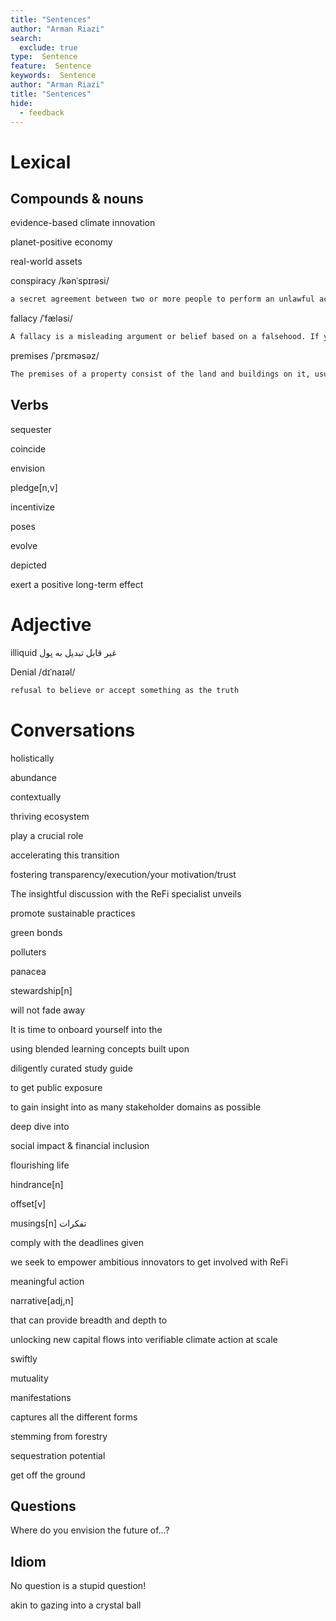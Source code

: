 ```yaml
---
title: "Sentences"
author: "Arman Riazi"
search:
  exclude: true
type:  Sentence
feature:  Sentence
keywords:  Sentence
author: "Arman Riazi"
title: "Sentences"
hide:
  - feedback
---
```


# Lexical 

## Compounds & nouns 

evidence-based climate innovation

planet-positive economy

real-world assets

conspiracy /kənˈspɪrəsi/
```markdown
a secret agreement between two or more people to perform an unlawful act.
```

fallacy /ˈfæləsi/
```markdown
A fallacy is a misleading argument or belief based on a falsehood. If you oppose state testing in schools, you think it is a fallacy that educational quality can be measured by standardized tests.
```

premises /ˈprɛməsəz/
```markdown
The premises of a property consist of the land and buildings on it, usually of a business or organization.
```

## Verbs

sequester

coincide

envision

pledge[n,v]

incentivize

poses

evolve

depicted

exert a positive long-term effect

# Adjective

illiquid
غیر قابل تبدیل به پول

Denial /dɪˈnaɪəl/
```markdown
refusal to believe or accept something as the truth
```

# Conversations

holistically

abundance

contextually

thriving ecosystem

play a crucial role

accelerating this transition

fostering transparency/execution/your motivation/trust

The insightful discussion with the ReFi specialist unveils

promote sustainable practices

green bonds

polluters

panacea

stewardship[n]

will not fade away

It is time to onboard yourself into the

using blended learning concepts built upon

diligently curated study guide

to get public exposure

to gain insight into as many stakeholder domains as possible

deep dive into

social impact & financial inclusion

flourishing life

hindrance[n]

offset[v]

musings[n]
تفکرات

comply with the deadlines given

we seek to empower ambitious innovators to get involved with ReFi

meaningful action

narrative[adj,n]

that can provide breadth and depth to

unlocking new capital flows into verifiable climate action at scale

swiftly

mutuality

manifestations

captures all the different forms

stemming from forestry

sequestration potential

get off the ground

## Questions

Where do you envision the future of...?

## Idiom

No question is a stupid question! 

akin to gazing into a crystal ball